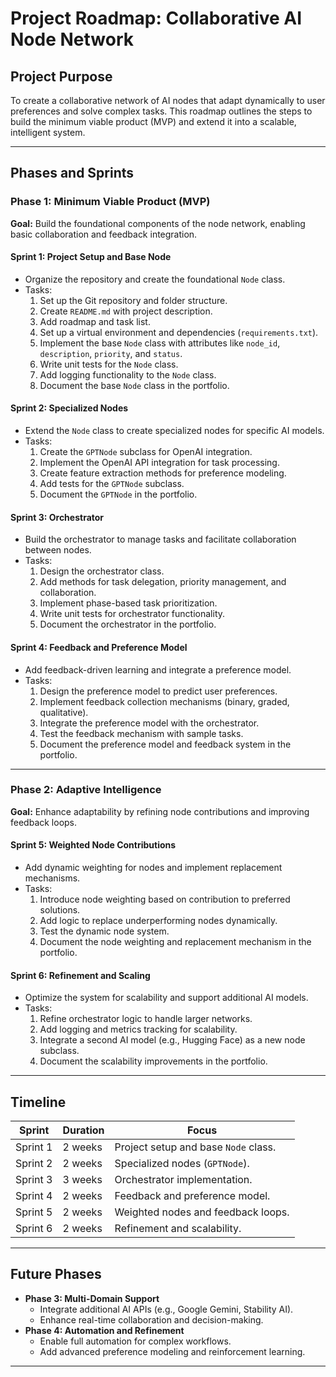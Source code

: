 # Project Roadmap: Collaborative AI Node Network

## **Project Purpose**
To create a collaborative network of AI nodes that adapt dynamically to user preferences and solve complex tasks. This roadmap outlines the steps to build the minimum viable product (MVP) and extend it into a scalable, intelligent system.

---

## **Phases and Sprints**

### **Phase 1: Minimum Viable Product (MVP)**
**Goal:** Build the foundational components of the node network, enabling basic collaboration and feedback integration.

#### **Sprint 1: Project Setup and Base Node**
- Organize the repository and create the foundational `Node` class.
- Tasks:
  1. Set up the Git repository and folder structure.
  2. Create `README.md` with project description.
  3. Add roadmap and task list.
  4. Set up a virtual environment and dependencies (`requirements.txt`).
  5. Implement the base `Node` class with attributes like `node_id`, `description`, `priority`, and `status`.
  6. Write unit tests for the `Node` class.
  7. Add logging functionality to the `Node` class.
  8. Document the base `Node` class in the portfolio.

#### **Sprint 2: Specialized Nodes**
- Extend the `Node` class to create specialized nodes for specific AI models.
- Tasks:
  1. Create the `GPTNode` subclass for OpenAI integration.
  2. Implement the OpenAI API integration for task processing.
  3. Create feature extraction methods for preference modeling.
  4. Add tests for the `GPTNode` subclass.
  5. Document the `GPTNode` in the portfolio.

#### **Sprint 3: Orchestrator**
- Build the orchestrator to manage tasks and facilitate collaboration between nodes.
- Tasks:
  1. Design the orchestrator class.
  2. Add methods for task delegation, priority management, and collaboration.
  3. Implement phase-based task prioritization.
  4. Write unit tests for orchestrator functionality.
  5. Document the orchestrator in the portfolio.

#### **Sprint 4: Feedback and Preference Model**
- Add feedback-driven learning and integrate a preference model.
- Tasks:
  1. Design the preference model to predict user preferences.
  2. Implement feedback collection mechanisms (binary, graded, qualitative).
  3. Integrate the preference model with the orchestrator.
  4. Test the feedback mechanism with sample tasks.
  5. Document the preference model and feedback system in the portfolio.

---

### **Phase 2: Adaptive Intelligence**
**Goal:** Enhance adaptability by refining node contributions and improving feedback loops.

#### **Sprint 5: Weighted Node Contributions**
- Add dynamic weighting for nodes and implement replacement mechanisms.
- Tasks:
  1. Introduce node weighting based on contribution to preferred solutions.
  2. Add logic to replace underperforming nodes dynamically.
  3. Test the dynamic node system.
  4. Document the node weighting and replacement mechanism in the portfolio.

#### **Sprint 6: Refinement and Scaling**
- Optimize the system for scalability and support additional AI models.
- Tasks:
  1. Refine orchestrator logic to handle larger networks.
  2. Add logging and metrics tracking for scalability.
  3. Integrate a second AI model (e.g., Hugging Face) as a new node subclass.
  4. Document the scalability improvements in the portfolio.

---

## **Timeline**
| Sprint | Duration   | Focus                                      |
|--------|------------|--------------------------------------------|
| Sprint 1 | 2 weeks    | Project setup and base `Node` class.      |
| Sprint 2 | 2 weeks    | Specialized nodes (`GPTNode`).            |
| Sprint 3 | 3 weeks    | Orchestrator implementation.              |
| Sprint 4 | 2 weeks    | Feedback and preference model.            |
| Sprint 5 | 2 weeks    | Weighted nodes and feedback loops.        |
| Sprint 6 | 2 weeks    | Refinement and scalability.               |

---

## **Future Phases**
- **Phase 3: Multi-Domain Support**
  - Integrate additional AI APIs (e.g., Google Gemini, Stability AI).
  - Enhance real-time collaboration and decision-making.
- **Phase 4: Automation and Refinement**
  - Enable full automation for complex workflows.
  - Add advanced preference modeling and reinforcement learning.

---
